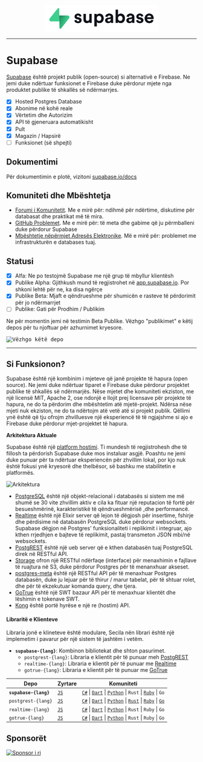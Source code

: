 <p align="center">
<img width="300" src="https://raw.githubusercontent.com/supabase/supabase/master/web/static/supabase-light-rounded-corner-background.svg"/>
</p>

---

# Supabase

[Supabase](https://supabase.io) është projekt publik (open-source) si alternativë e Firebase. Ne jemi duke ndërtuar funksionet e Firebase duke përdorur mjete nga produktet publike të shkallës së ndërmarrjes.

- [x] Hosted Postgres Database
- [x] Abonime në kohë reale
- [x] Vërtetim dhe Autorizim
- [x] API të gjeneruara automatikisht
- [x] Pult
- [x] Magazin / Hapsirë
- [ ] Funksionet (së shpejti)

## Dokumentimi

Për dokumentimin e plotë, vizitoni [supabase.io/docs](https://supabase.io/docs)

## Komuniteti dhe Mbështetja

- [Forumi i Komunitetit](https://github.com/supabase/supabase/discussions). Me e mirë për: ndihmë për ndërtime, diskutime për databasat dhe praktikat më të mira.
- [GitHub Problemet](https://github.com/supabase/supabase/issues). Me e mirë për: të meta dhe gabime që ju përmballeni duke përdorur Supabase
- [Mbështetje nëpërmjet Adresës Elektronike](https://supabase.io/docs/support#business-support). Më e mirë për: problemet me infrastrukturën e databases tuaj.

## Statusi

- [x] Alfa: Ne po testojmë Supabase me një grup të mbyllur klientësh
- [x] Publike Alpha: Gjithkush mund të regjistrohet në [app.supabase.io](https://app.supabase.io). Por shkoni lehtë për ne, ka disa ngërçe
- [x] Publike Beta: Mjaft e qëndrueshme për shumicën e rasteve të përdorimit për jo ndërmarrjet
- [ ] Publike: Gati për Prodhim / Publikim

Ne për momentin jemi në testimin Beta Publike. Vëzhgo "publikimet" e këtij depos për tu njoftuar për azhurnimet kryesore.

<kbd><img src="https://gitcdn.link/repo/supabase/supabase/master/web/static/watch-repo.gif" alt="Vëzhgo këtë depo"/></kbd>

---

## Si Funksionon?

Supabase është një kombinim i mjeteve që janë projekte të hapura (open source). Ne jemi duke ndërtuar tiparet e Firebase duke përdorur projektet publike të shkallës së ndërmarjës. Nëse mjetet dhe komuniteti ekziston, me një licensë MIT, Apache 2, ose ndonjë e llojit prej licensave për projekte të hapura, ne do ta përdorim dhe mbështetim atë mjetë-projekt. Ndërsa nëse mjeti nuk ekziston, ne do ta ndërtojm atë vetë atë si projekt publik. Qëllimi ynë është që tju ofrojm zhvilluesve një eksperiencë të të ngjajshme si ajo e Firebase duke përdorur mjet-projektet të hapura.

**Arkitektura Aktuale**

Supabase është një [platform hostimi](https://app.supabase.io). Ti mundesh të regjistrohesh dhe të fillosh ta përdorish Supabase duke mos instaluar asgjë. Poashtu ne jemi duke punuar për ta ndërtuar eksperiencën për zhvillim lokal, por kjo nuk është fokusi ynë kryesorë dhe thelbësor, së bashku me stabilitetin e platformës.

![Arkitektura](https://supabase.io/assets/images/supabase-architecture-9050a7317e9ec7efb7807f5194122e48.png)

- [PostgreSQL](https://www.postgresql.org/) është një objekt-relacional i databasës si sistem me më shumë se 30 vite zhvillim aktiv e cila ka fituar një reputacion të fortë për besueshmërinë, karakteristikë të qëndrueshmërisë ,dhe performancë.
- [Realtime](https://github.com/supabase/realtime) është një Elixir server që lejon të dëgjosh për insertime, fshirje dhe përdisime në databasën PostgreSQL duke përdorur websockets. Supabase dëgjon në Postgres' funksionaliteti i replikimit i integruar, ajo kthen rrjedhjen e bajteve të replikimit, pastaj transmeton JSON mbi/në websockets.
- [PostgREST](http://postgrest.org/) është një ueb server që e kthen databasën tuaj PostgreSQL direk në RESTful API.
- [Storage](https://github.com/supabase/storage-api) ofron një RESTful ndërfaqe (interface) për menaxhimin e fajllave të ruajtura në S3, duke përdorur Postgres për të menanxhuar akseset.
- [postgres-meta](https://github.com/supabase/postgres-meta) është një RESTful API për të menaxhuar Postgres databasën, duke ju lejuar për të thirur / marur tabelat, për të shtuar rolet, dhe për të ekzekutuar komanda query, dhe tjera.
- [GoTrue](https://github.com/netlify/gotrue) është një SWT bazaur APi për të menaxhuar klientët dhe lëshimin e tokenave SWT.
- [Kong](https://github.com/Kong/kong) është portë hyrëse e një re (hostim) API.

#### Libraritë e Klienteve

Libraria jonë e klineteve është modulare, Secila nën librari është një implemetim i pavarur për një sistem të jashtëm i vetëm.

- **`supabase-{lang}`**: Kombinon bibliotekat dhe shton pasurimet.
  - `postgrest-{lang}`: Libraria e klientit për të punuar meh [PostgREST](https://github.com/postgrest/postgrest)
  - `realtime-{lang}`: Libraria e klientit për të punuar me [Realtime](https://github.com/supabase/realtime)
  - `gotrue-{lang}`: Libraria e klientit për të punuar me [GoTrue](https://github.com/netlify/gotrue)

| Depo                  | Zyrtare                                          | Komuniteti                                                                                                                                                                                                                                                                                                                           |
| --------------------- | ------------------------------------------------ | ------------------------------------------------------------------------------------------------------------------------------------------------------------------------------------------------------------------------------------------------------------------------------------------------------------------------------------ |
| **`supabase-{lang}`** | [`JS`](https://github.com/supabase/supabase-js)  | [`C#`](https://github.com/supabase/supabase-csharp) \| [`Dart`](https://github.com/supabase/supabase-dart) \| [`Python`](https://github.com/supabase/supabase-py) \| `Rust` \| [`Ruby`](https://github.com/supabase/supabase-rb) \| `Go`                                                                                             |
| `postgrest-{lang}`    | [`JS`](https://github.com/supabase/postgrest-js) | [`C#`](https://github.com/supabase/postgrest-csharp) \| [`Dart`](https://github.com/supabase/postgrest-dart) \| [`Python`](https://github.com/supabase/postgrest-py) \| [`Rust`](https://github.com/supabase/postgrest-rs) \| [`Ruby`](https://github.com/supabase/postgrest-rb) \| [`Go`](https://github.com/supabase/postgrest-go) |
| `realtime-{lang}`     | [`JS`](https://github.com/supabase/realtime-js)  | [`C#`](https://github.com/supabase/realtime-csharp) \| [`Dart`](https://github.com/supabase/realtime-dart) \| [`Python`](https://github.com/supabase/realtime-py) \| `Rust` \| `Ruby` \| `Go`                                                                                                                                        |
| `gotrue-{lang}`       | [`JS`](https://github.com/supabase/gotrue-js)    | [`C#`](https://github.com/supabase/gotrue-csharp) \| [`Dart`](https://github.com/supabase/gotrue-dart) \| [`Python`](https://github.com/supabase/gotrue-py) \| `Rust` \| `Ruby` \| `Go`                                                                                                                                              |

## Sponsorët

[![Sponsor i ri](https://user-images.githubusercontent.com/10214025/90518111-e74bbb00-e198-11ea-8f88-c9e3c1aa4b5b.png)](https://github.com/sponsors/supabase)
